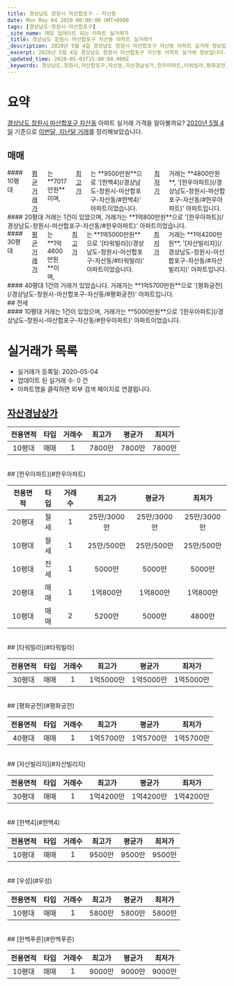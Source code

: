 ```yaml
---
title: 경상남도 창원시 마산합포구 - 자산동
date: Mon May 04 2020 00:00:00 GMT+0900
tags: [경상남도-창원시-마산합포구]
_site_name: 매일 업데이트 되는 아파트 실거래가
_title: 경상남도 창원시 마산합포구 자산동 아파트 실거래가
_description: 2020년 5월 4일 경상남도 창원시 마산합포구 자산동 아파트 실거래 정보입니다. 8건 아파트 정보가 있습니다.
_excerpt: 2020년 5월 4일 경상남도 창원시 마산합포구 자산동 아파트 실거래 정보입니다. 8건 아파트 정보가 있습니다.
_updated_time: 2020-05-03T15:00:00.000Z
_keywords: 경상남도,창원시,마산합포구,자산동,자산경남상가,한우아파트,타워빌라,평화궁전,자산빌리지,한백4,우성,한백푸른
---
```





# 요약
<ins>경상남도 창원시 마산합포구 자산동</ins> 아파트 실거래 가격을 알아볼까요? <ins>2020년 5월 4일</ins> 기준으로 <ins>이번달, 지난달 거래</ins>를 정리해보았습니다.

## 매매
<div class="container">
<div class="six columns" markdown="1">
#### 10평대
<ins>평균 거래가</ins>는 **7017만원**이며, <ins>최고가</ins>는 **9500만원**으로 '[한백4](/경상남도-창원시-마산합포구-자산동/#한백4)' 아파트이었습니다. <ins>최저가</ins> 거래는 **4800만원**, '[한우아파트](/경상남도-창원시-마산합포구-자산동/#한우아파트)' 아파트입니다.
</div>
<div class="six columns" markdown="1">
#### 20평대
거래는 1건이 있었으며, 거래가는 **1억800만원**으로 '[한우아파트](/경상남도-창원시-마산합포구-자산동/#한우아파트)' 아파트이었습니다.
</div>
</div>
<div class="container">
<div class="six columns" markdown="1">
#### 30평대
<ins>평균 거래가</ins>는 **1억4600만원**이며, <ins>최고가</ins>는 **1억5000만원**으로 '[타워빌라](/경상남도-창원시-마산합포구-자산동/#타워빌라)' 아파트이었습니다. <ins>최저가</ins> 거래는 **1억4200만원**, '[자산빌리지](/경상남도-창원시-마산합포구-자산동/#자산빌리지)' 아파트입니다.
</div>
<div class="six columns" markdown="1">
#### 40평대
1건의 거래가 있었습니다. 거래가는 **1억5700만원**으로 '[평화궁전](/경상남도-창원시-마산합포구-자산동/#평화궁전)' 아파트입니다.
</div>
</div>
## 전세
<div class="container">
<div class="twelve columns" markdown="1">
#### 10평대
거래는 1건이 있었으며, 거래가는 **5000만원**으로 '[한우아파트](/경상남도-창원시-마산합포구-자산동/#한우아파트)' 아파트이었습니다.
</div>
</div>



# 실거래가 목록
- 실거래가 등록일: 2020-05-04
- 업데이트 된 실거래 수: 0 건
- 아파트명을 클릭하면 외부 검색 페이지로 연결됩니다.

## [자산경남상가](#자산경남상가)

|전용면적|타입|거래수|최고가|평균가|최저가|
|:---:|:---:|:---:|:---:|:---:|:---:|
|10평대|<span class="deal-type-1">매매</span>|1|7800만|7800만|7800만|

<br/>
## [한우아파트](#한우아파트)

|전용면적|타입|거래수|최고가|평균가|최저가|
|:---:|:---:|:---:|:---:|:---:|:---:|
|20평대|<span class="deal-type-3">월세</span>|1|25만/3000만|25만/3000만|25만/3000만|
|10평대|<span class="deal-type-3">월세</span>|1|25만/500만|25만/500만|25만/500만|
|10평대|<span class="deal-type-2">전세</span>|1|5000만|5000만|5000만|
|20평대|<span class="deal-type-1">매매</span>|1|1억800만|1억800만|1억800만|
|10평대|<span class="deal-type-1">매매</span>|2|5200만|5000만|4800만|

<br/>
## [타워빌라](#타워빌라)

|전용면적|타입|거래수|최고가|평균가|최저가|
|:---:|:---:|:---:|:---:|:---:|:---:|
|30평대|<span class="deal-type-1">매매</span>|1|1억5000만|1억5000만|1억5000만|

<br/>
## [평화궁전](#평화궁전)

|전용면적|타입|거래수|최고가|평균가|최저가|
|:---:|:---:|:---:|:---:|:---:|:---:|
|40평대|<span class="deal-type-1">매매</span>|1|1억5700만|1억5700만|1억5700만|

<br/>
## [자산빌리지](#자산빌리지)

|전용면적|타입|거래수|최고가|평균가|최저가|
|:---:|:---:|:---:|:---:|:---:|:---:|
|30평대|<span class="deal-type-1">매매</span>|1|1억4200만|1억4200만|1억4200만|

<br/>
## [한백4](#한백4)

|전용면적|타입|거래수|최고가|평균가|최저가|
|:---:|:---:|:---:|:---:|:---:|:---:|
|10평대|<span class="deal-type-1">매매</span>|1|9500만|9500만|9500만|

<br/>
## [우성](#우성)

|전용면적|타입|거래수|최고가|평균가|최저가|
|:---:|:---:|:---:|:---:|:---:|:---:|
|10평대|<span class="deal-type-1">매매</span>|1|5800만|5800만|5800만|

<br/>
## [한백푸른](#한백푸른)

|전용면적|타입|거래수|최고가|평균가|최저가|
|:---:|:---:|:---:|:---:|:---:|:---:|
|10평대|<span class="deal-type-1">매매</span>|1|9000만|9000만|9000만|

<br/>




